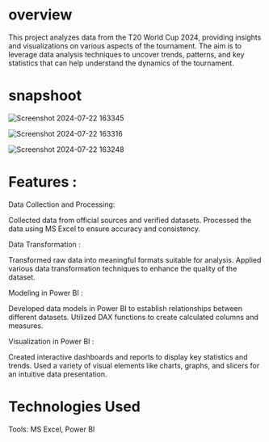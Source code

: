 # overview
This project analyzes data from the T20 World Cup 2024, providing insights and visualizations on various aspects of the tournament. The aim is to leverage data analysis techniques to uncover trends, patterns, and key statistics that can help understand the dynamics of the tournament.

# snapshoot
![Screenshot 2024-07-22 163345](https://github.com/user-attachments/assets/5a7d7b26-99d1-4622-a9a3-9e8d6a8f44c4)

![Screenshot 2024-07-22 163316](https://github.com/user-attachments/assets/820a3448-6c75-41a6-8773-37480b20de71)

![Screenshot 2024-07-22 163248](https://github.com/user-attachments/assets/1a5bc0b9-2381-41b3-b95c-0f4e62578d29)

# Features :

Data Collection and Processing:

Collected data from official sources and verified datasets.
Processed the data using MS Excel to ensure accuracy and consistency.

Data Transformation :

Transformed raw data into meaningful formats suitable for analysis.
Applied various data transformation techniques to enhance the quality of the dataset.

Modeling in Power BI :

Developed data models in Power BI to establish relationships between different datasets.
Utilized DAX functions to create calculated columns and measures.

Visualization in Power BI :

Created interactive dashboards and reports to display key statistics and trends.
Used a variety of visual elements like charts, graphs, and slicers for an intuitive data presentation.



# Technologies Used 

Tools: MS Excel, Power BI
